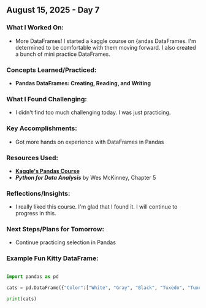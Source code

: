 ## August 15, 2025 - Day 7

### What I Worked On:  
- More DataFrames! I started a kaggle course on {andas DataFrames. I'm determined to be comfortable with them moving forward. I also created a bunch of mini practice DataFrames. 

### Concepts Learned/Practiced:  
- **Pandas DataFrames: Creating, Reading, and Writing**
       
### What I Found Challenging:  
- I didn't find too much challenging today. I was just practicing. 

### Key Accomplishments:  
- Got more hands on experience with DataFrames in Pandas
    
### Resources Used:  
- **[Kaggle's Pandas Course](https://www.kaggle.com/learn/pandas)**
- **_Python for Data Analysis_** by Wes McKinney, Chapter 5 

### Reflections/Insights:
- I really liked this course. I'm glad that I found it. I will continue to progress in this.  
  
### Next Steps/Plans for Tomorrow: 
- Continue practicing selection in Pandas

### Example Fun Kitty DataFrame: 

```python

import pandas as pd

cats = pd.DataFrame({"Color":["White", "Gray", "Black", "Tuxedo", "Tuxedo", "Tiger"], "Age":[18, 13, 11, 8, 8, 7], "Sex":["Male", "Male", "Female", "Male", "Male", "Male"]}, index = ["Nemo", "Max", "Bella", "Sam", "Muffin", "Ezra"])

print(cats)
```
